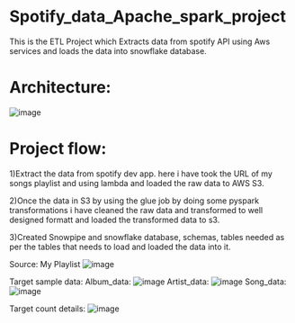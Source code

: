 # Spotify_data_Apache_spark_project
This is the ETL Project which Extracts data from spotify API using Aws services and loads the data into snowflake database.

# Architecture:
![image](https://github.com/user-attachments/assets/fe36079a-18e3-40a7-b390-6609ab1deed6)

# Project flow:

1)Extract the data from spotify dev app. here i have took the URL of my songs playlist and using lambda and loaded the raw data to AWS S3.

2)Once the data in S3 by using the glue job by doing some pyspark transformations i have cleaned the raw data and transformed to well designed formatt and loaded the transformed data to s3.

3)Created Snowpipe and snowflake database, schemas, tables needed as per the tables that needs to load and loaded the data into it.

Source:
My Playlist
![image](https://github.com/user-attachments/assets/b90d7c02-f98d-411d-828b-f101365338be)

Target sample data:
Album_data:
![image](https://github.com/user-attachments/assets/1dfb7a1a-a05b-486f-9c2a-85ba2615fdf0)
Artist_data:
![image](https://github.com/user-attachments/assets/7e6288e2-d669-47d5-a640-0b3b0587dac7)
Song_data:
![image](https://github.com/user-attachments/assets/4c279b31-459f-4d14-a5e8-263aee4edaf2)

Target count details:
![image](https://github.com/user-attachments/assets/93bddba2-d429-4e10-a881-724e58d00f58)
